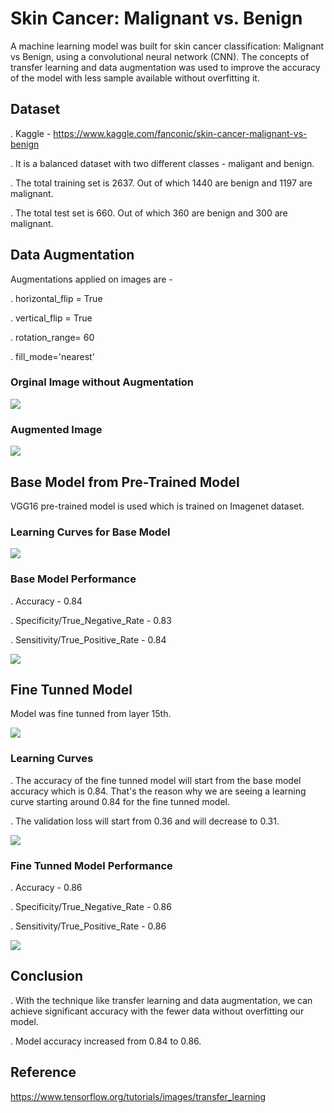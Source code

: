 # Skin Cancer: Malignant vs. Benign
A machine learning model was built for skin cancer classification: Malignant vs Benign, using a convolutional neural network (CNN). The concepts of transfer learning and data augmentation was used to improve the accuracy of the model with less sample available without overfitting it.

## Dataset
. Kaggle - https://www.kaggle.com/fanconic/skin-cancer-malignant-vs-benign

. It is a balanced dataset with two different classes - maligant and benign. 

. The total training set is 2637. Out of which 1440 are benign and 1197 are malignant.

. The total test set is 660. Out of which 360 are benign and 300 are malignant.

## Data Augmentation
Augmentations applied on images are -

. horizontal_flip = True

. vertical_flip = True

. rotation_range= 60

. fill_mode='nearest'
### Orginal Image without Augmentation
![](images/orginal_image.JPG)
### Augmented Image 
![](images/augmented_image.JPG)
## Base Model from Pre-Trained Model

VGG16 pre-trained model is used which is trained on Imagenet dataset.

### Learning Curves for Base Model
![](images/base_model_learning_curve.JPG)
### Base Model Performance

. Accuracy - 0.84

. Specificity/True_Negative_Rate - 0.83

. Sensitivity/True_Positive_Rate - 0.84

![](images/base_model_classsification_report.JPG)

## Fine Tunned Model

Model was fine tunned from layer 15th.

![](images/fine_tunned_from_15.JPG)
### Learning Curves

. The accuracy of the fine tunned model will start from the base model accuracy which is 0.84. That's the reason why we are seeing a learning curve starting around 0.84 for the fine tunned model. 

. The validation loss will start from 0.36 and will decrease to 0.31.

![](images/fine_tunned_learning_curve.JPG)
### Fine Tunned Model Performance

. Accuracy - 0.86

. Specificity/True_Negative_Rate - 0.86

. Sensitivity/True_Positive_Rate - 0.86

![](images/fine_tunned_classification_report.JPG)

## Conclusion

. With the technique like transfer learning and data augmentation, we can achieve significant accuracy with the fewer data without overfitting our model.

. Model accuracy increased from 0.84 to 0.86.





## Reference
https://www.tensorflow.org/tutorials/images/transfer_learning

 
